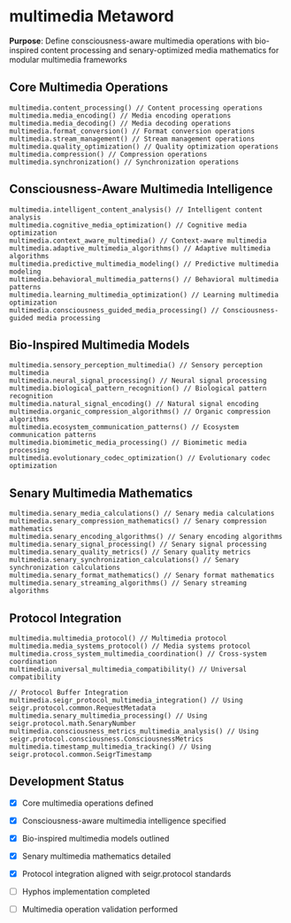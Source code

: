 # multimedia Metaword

**Purpose**: Define consciousness-aware multimedia operations with bio-inspired content processing and senary-optimized media mathematics for modular multimedia frameworks

## Core Multimedia Operations

```hyphos
multimedia.content_processing() // Content processing operations
multimedia.media_encoding() // Media encoding operations
multimedia.media_decoding() // Media decoding operations
multimedia.format_conversion() // Format conversion operations
multimedia.stream_management() // Stream management operations
multimedia.quality_optimization() // Quality optimization operations
multimedia.compression() // Compression operations
multimedia.synchronization() // Synchronization operations
```

## Consciousness-Aware Multimedia Intelligence

```hyphos
multimedia.intelligent_content_analysis() // Intelligent content analysis
multimedia.cognitive_media_optimization() // Cognitive media optimization
multimedia.context_aware_multimedia() // Context-aware multimedia
multimedia.adaptive_multimedia_algorithms() // Adaptive multimedia algorithms
multimedia.predictive_multimedia_modeling() // Predictive multimedia modeling
multimedia.behavioral_multimedia_patterns() // Behavioral multimedia patterns
multimedia.learning_multimedia_optimization() // Learning multimedia optimization
multimedia.consciousness_guided_media_processing() // Consciousness-guided media processing
```

## Bio-Inspired Multimedia Models

```hyphos
multimedia.sensory_perception_multimedia() // Sensory perception multimedia
multimedia.neural_signal_processing() // Neural signal processing
multimedia.biological_pattern_recognition() // Biological pattern recognition
multimedia.natural_signal_encoding() // Natural signal encoding
multimedia.organic_compression_algorithms() // Organic compression algorithms
multimedia.ecosystem_communication_patterns() // Ecosystem communication patterns
multimedia.biomimetic_media_processing() // Biomimetic media processing
multimedia.evolutionary_codec_optimization() // Evolutionary codec optimization
```

## Senary Multimedia Mathematics

```hyphos
multimedia.senary_media_calculations() // Senary media calculations
multimedia.senary_compression_mathematics() // Senary compression mathematics
multimedia.senary_encoding_algorithms() // Senary encoding algorithms
multimedia.senary_signal_processing() // Senary signal processing
multimedia.senary_quality_metrics() // Senary quality metrics
multimedia.senary_synchronization_calculations() // Senary synchronization calculations
multimedia.senary_format_mathematics() // Senary format mathematics
multimedia.senary_streaming_algorithms() // Senary streaming algorithms
```

## Protocol Integration

```hyphos
multimedia.multimedia_protocol() // Multimedia protocol
multimedia.media_systems_protocol() // Media systems protocol
multimedia.cross_system_multimedia_coordination() // Cross-system coordination
multimedia.universal_multimedia_compatibility() // Universal compatibility

// Protocol Buffer Integration
multimedia.seigr_protocol_multimedia_integration() // Using seigr.protocol.common.RequestMetadata
multimedia.senary_multimedia_processing() // Using seigr.protocol.math.SenaryNumber
multimedia.consciousness_metrics_multimedia_analysis() // Using seigr.protocol.consciousness.ConsciousnessMetrics
multimedia.timestamp_multimedia_tracking() // Using seigr.protocol.common.SeigrTimestamp
```

## Development Status

- [x] Core multimedia operations defined
- [x] Consciousness-aware multimedia intelligence specified
- [x] Bio-inspired multimedia models outlined
- [x] Senary multimedia mathematics detailed
- [x] Protocol integration aligned with seigr.protocol standards
- [ ] Hyphos implementation completed
- [ ] Multimedia operation validation performed

